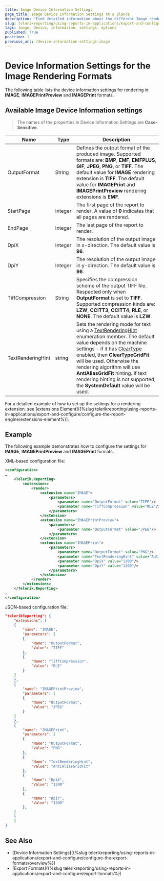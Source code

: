 ```yaml
---
title: Image Device Information Settings
page_title: Image Device Information Settings at a glance
description: "Find detailed information about the different Image rendering settings available, and understand their XML-based and JSON-based configuration file formats."
slug: telerikreporting/using-reports-in-applications/export-and-configure/configure-the-export-formats/image-device-information-settings
tags: image, device, information, settings, options
published: True
position: 1
previous_url: /device-information-settings-image
---
```


<style>
table th:first-of-type {
	width: 15%;
}
table th:nth-of-type(2) {
	width: 10%;
}
table th:nth-of-type(3) {
	width: 75%;
}
</style>

# Device Information Settings for the Image Rendering Formats

The following table lists the device information settings for rendering in __IMAGE__, __IMAGEPrintPreview__ and __IMAGEPrint__ formats.

## Available Image Device Information settings

> The names of the properties in Device Information Settings are __Case-Sensitive__.

|__Name__|__Type__|__Description__|
| ------ | ------ | ------ |
|OutputFormat|String|Defines the output format of the produced image. Supported formats are: __BMP__, __EMF__, __EMFPLUS__, __GIF__, __JPEG__, __PNG__, or __TIFF__. The default value for __IMAGE__ rendering extension is __TIFF__. The default value for __IMAGEPrint__ and __IMAGEPrintPreview__ rendering extensions is __EMF__.|
|StartPage|Integer|The first page of the report to render. A value of __0__ indicates that all pages are rendered.|
|EndPage|Integer|The last page of the report to render.|
|DpiX|Integer|The resolution of the output image in x-direction. The default value is __96__.|
|DpiY|Integer|The resolution of the output image in y-direction. The default value is __96__.|
|TiffCompression|String|Specifies the compression scheme of the output TIFF file. Respected only when __OutputFormat__ is set to __TIFF__. Supported compression kinds are: __LZW__, __CCITT3__, __CCITT4__, __RLE__, or __NONE__. The default value is __LZW__.|
|TextRenderingHint|string|Sets the rendering mode for text using a [TextRenderingHint](https://learn.microsoft.com/en-us/dotnet/api/system.drawing.text.textrenderinghint?view=dotnet-plat-ext-7.0) enumeration member. The default value depends on the machine settings - if it has [ClearType](https://learn.microsoft.com/en-us/typography/cleartype/) enabled, then __ClearTypeGridFit__ will be used. Otherwise the rendering algorithm will use __AntiAliasGridFit__ hinting. If text rendering hinting is not supported, the __SystemDefault__ value will be used.|

For a detailed example of how to set up the settings for a rendering extension, see [extensions Element]({%slug telerikreporting/using-reports-in-applications/export-and-configure/configure-the-report-engine/extensions-element%}). 

## Example

The following example demonstrates how to configure the settings for __IMAGE__, __IMAGEPrintPreview__ and __IMAGEPrint__ formats.

XML-based configuration file:

````XML
<configuration>
…
	<Telerik.Reporting>
		<extensions>
			<render>
				<extension name="IMAGE">
					<parameters>
						<parameter name="OutputFormat" value="TIFF"/>
						<parameter name="TiffCompression" value="RLE"/>
					</parameters>
				</extension>
				<extension name="IMAGEPrintPreview">
					<parameters>
						<parameter name="OutputFormat" value="JPEG"/>
					</parameters>
				</extension>
				<extension name="IMAGEPrint">
					<parameters>
						<parameter name="OutputFormat" value="PNG"/>
						<parameter name="TextRenderingHint" value="AntiAliasGridFit"/>
						<parameter name="DpiX" value="1200"/>
						<parameter name="DpiY" value="1200"/>
					</parameters>
				</extension>
			</render>
		</extensions>
	</Telerik.Reporting>
…
</configuration>
````

JSON-based configuration file:

````JSON
"telerikReporting": {
	"extensions": [
	{
		"name": "IMAGE",
		"parameters": [
		{
			"Name": "OutputFormat",
			"Value": "TIFF"
		},
		{
			"Name": "TiffCompression",
			"Value": "RLE"
		}
	]
	},
	{
		"name": "IMAGEPrintPreview",
		"parameters": [
		{
			"Name": "OutputFormat",
			"Value": "JPEG"
		}
	]
	},
	{
		"name": "IMAGEPrint",
		"parameters": [
		{
			"Name": "OutputFormat",
			"Value": "PNG"
		},
		{
			"Name": "TextRenderingHint",
			"Value": "AntiAliasGridFit"
		},
		{
			"Name": "DpiX",
			"Value": "1200"
		},
		{
			"Name": "DpiY",
			"Value": "1200"
		},
	]
	}
	]
}
````

## See Also

* [Device Information Settings]({%slug telerikreporting/using-reports-in-applications/export-and-configure/configure-the-export-formats/overview%})
* [Export Formats]({%slug telerikreporting/using-reports-in-applications/export-and-configure/export-formats%})
